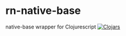 # rn-native-base
native-base wrapper for Clojurescript
[![Clojars](https://img.shields.io/clojars/v/rn-native-base.svg)](https://clojars.org/rn-native-base)
